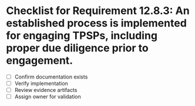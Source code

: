 # Checklist for Requirement 12.8.3: An established process is implemented for engaging TPSPs, including proper due diligence prior to engagement.

- [ ] Confirm documentation exists
- [ ] Verify implementation
- [ ] Review evidence artifacts
- [ ] Assign owner for validation
